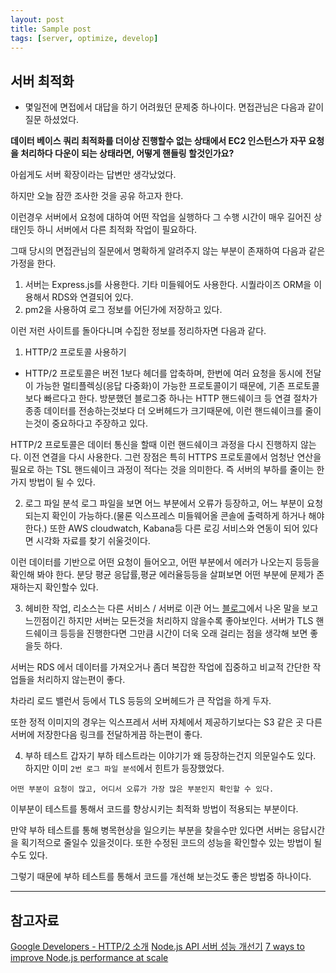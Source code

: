 ```yaml
---
layout: post
title: Sample post
tags: [server, optimize, develop]
---
```


## 서버 최적화
- 몇일전에 면접에서 대답을 하기 어려웠던 문제중 하나이다. 
면접관님은 다음과 같이 질문 하셨었다.

**데이터 베이스 쿼리 최적화를 더이상 진행할수 없는 상태에서 EC2 인스턴스가 자꾸 요청을 처리하다 다운이 되는 상태라면, 어떻게 핸들링 할것인가요?**

아쉽게도 서버 확장이라는 답변만 생각났었다.

하지만 오늘 잠깐 조사한 것을 공유 하고자 한다.

이런경우 서버에서 요청에 대하여 어떤 작업을 실행하다 그 수행 시간이 매우 길어진 상태인듯 하니
서버에서 다른 최적화 작업이 필요하다. 

그때 당시의 면접관님의 질문에서 명확하게 알려주지 않는 부분이 존재하여 다음과 같은 가정을 한다.

1. 서버는 Express.js를 사용한다. 기타 미들웨어도 사용한다. 시퀄라이즈 ORM을 이용해서 RDS와 연결되어 있다.
2. pm2을 사용하여 로그 정보를 어딘가에 저장하고 있다.

이런 저런 사이트를 돌아다니며 수집한 정보를 정리하자면 다음과 같다.
1. HTTP/2 프로토콜 사용하기
- HTTP/2 프로토콜은 버전 1보다 헤더를 압축하며, 한번에 여러 요청을 동시에 전달이 가능한 멀티플렉싱(응답 다중화)이 가능한 프로토콜이기 때문에, 기존 프로토콜보다 빠르다고 한다.
방분했던 블로그중 하나는 HTTP 핸드쉐이크 등 연결 절차가 종종 데이터를 전송하는것보다 더 오버헤드가 크기때문에, 이런 핸드쉐이크를 줄이는것이 중요하다고 주장하고 있다.

HTTP/2 프로토콜은 데이터 통신을 할때 이런 핸드쉐이크 과정을 다시 진행하지 않는다. 이전 연결을 다시 사용한다. 그런 장점은 특히 HTTPS 프로토콜에서 엄청난 연산을 필요로 하는 TSL 핸드쉐이크 과정이 적다는 것을 의미한다. 즉 서버의 부하를 줄이는 한가지 방법이 될 수 있다.

2. 로그 파일 분석
로그 파일을 보면 어느 부분에서 오류가 등장하고, 어느 부분이 요청되는지 확인이 가능하다.(물론 익스프레스 미들웨어올 콘솔에 출력하게 하거나 해야 한다.)
또한 AWS cloudwatch, Kabana등 다른 로깅 서비스와 연동이 되어 있다면 시각화 자료를 찾기 쉬울것이다.

이런 데이터를 기반으로 어떤 요청이 들어오고, 어떤 부분에서 에러가 나오는지 등등을 확인해 봐야 한다. 분당 평균 응답률,평균 에러율등등을 살펴보면 어떤 부분에 문제가 존재하는지 확인할수 있다.

3. 헤비한 작업, 리소스는 다른 서비스 / 서버로 이관
어느 [블로그](https://blog.ull.im/engineering/2019/03/31/node-js-production-best-practices.html)에서 나온 말을 보고 느낀점이긴 하지만 서버는 모든것을 처리하지 않을수록 좋아보인다. 서버가 TLS 핸드쉐이크 등등을 진행한다면 그만큼 시간이 더욱 오래 걸리는 점을 생각해 보면 좋을듯 하다. 

서버는 RDS 에서 데이터를 가져오거나 좀더 복잡한 작업에 집중하고 비교적 간단한 작업들을 처리하지 않는편이 좋다.

차라리 로드 밸런서 등에서 TLS 등등의 오버헤드가 큰 작업을 하게 두자.

또한 정적 이미지의 경우는 익스프레서 서버 자체에서 제공하기보다는 S3 같은 곳 다른 서버에 저장한다음 링크를 전달하게끔 하는편이 좋다.

4. 부하 테스트
갑자기 부하 테스트라는 이야기가 왜 등장하는건지 의문일수도 있다.
하지만 이미 `2번 로그 파일 분석`에서 힌트가 등장했었다.

`어떤 부분이 요청이 많고, 어디서 오류가 가장 많은 부분인지 확인할 수 있다.`

이부분이 테스트를 통해서 코드를 향상시키는 최적화 방법이 적용되는 부분이다.

만약 부하 테스트를 통해 병목현상을 일으키는 부분을 찾을수만 있다면 서버는 응답시간을 획기적으로 줄일수 있을것이다. 또한 수정된 코드의 성능을 확인할수 있는 방법이 될수도 있다.

그렇기 때문에 부하 테스트를 통해서 코드를 개선해 보는것도 좋은 방법중 하나이다.

___

## 참고자료
[Google Developers - HTTP/2 소개](https://developers.google.com/web/fundamentals/performance/http2?hl=ko)
[Node.js API 서버 성능 개선기](https://www.slideshare.net/rockdoli/nodejs-api-81809292)
[7 ways to improve Node.js performance at scale](https://blog.logrocket.com/7-ways-to-improve-node-js-performance-at-scale/)